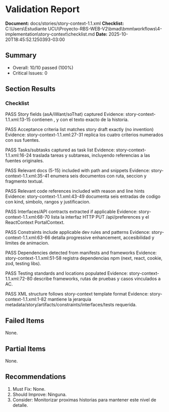# Validation Report

**Document:** docs/stories/story-context-1.1.xml
**Checklist:** C:\Users\Estudiante UCU\Proyecto-RBS-WEB-V2\bmad\bmm\workflows\4-implementation\story-context\checklist.md
**Date:** 2025-10-20T18:45:52.1250393-03:00

## Summary
- Overall: 10/10 passed (100%)
- Critical Issues: 0

## Section Results

### Checklist
PASS Story fields (asA/iWant/soThat) captured
Evidence: story-context-1.1.xml:13-15 contienen <asA>, <iWant> y <soThat> con el texto exacto de la historia.

PASS Acceptance criteria list matches story draft exactly (no invention)
Evidence: story-context-1.1.xml:27-31 replica los cuatro criterios numerados con sus fuentes.

PASS Tasks/subtasks captured as task list
Evidence: story-context-1.1.xml:16-24 traslada tareas y subtareas, incluyendo referencias a las fuentes originales.

PASS Relevant docs (5-15) included with path and snippets
Evidence: story-context-1.1.xml:35-41 enumera seis documentos con ruta, seccion y fragmento textual.

PASS Relevant code references included with reason and line hints
Evidence: story-context-1.1.xml:43-49 documenta seis entradas de codigo con kind, simbolo, rangos y justificacion.

PASS Interfaces/API contracts extracted if applicable
Evidence: story-context-1.1.xml:68-70 lista la interfaz HTTP PUT /api/preferences y el ReactContext PortalContext.

PASS Constraints include applicable dev rules and patterns
Evidence: story-context-1.1.xml:63-66 detalla progressive enhancement, accesibilidad y limites de animacion.

PASS Dependencies detected from manifests and frameworks
Evidence: story-context-1.1.xml:51-58 registra dependencias npm (next, react, cookie, zod, testing libs).

PASS Testing standards and locations populated
Evidence: story-context-1.1.xml:72-80 describe frameworks, rutas de pruebas y casos vinculados a AC.

PASS XML structure follows story-context template format
Evidence: story-context-1.1.xml:1-82 mantiene la jerarquia metadata/story/artifacts/constraints/interfaces/tests requerida.

## Failed Items
None.

## Partial Items
None.

## Recommendations
1. Must Fix: None.
2. Should Improve: Ninguna.
3. Consider: Monitorizar proximas historias para mantener este nivel de detalle.
